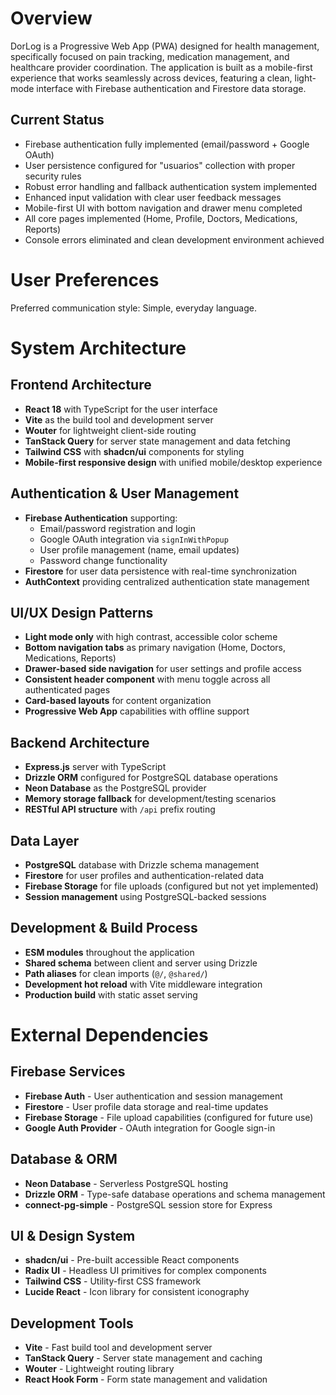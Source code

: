 # Overview

DorLog is a Progressive Web App (PWA) designed for health management, specifically focused on pain tracking, medication management, and healthcare provider coordination. The application is built as a mobile-first experience that works seamlessly across devices, featuring a clean, light-mode interface with Firebase authentication and Firestore data storage.

## Current Status
- Firebase authentication fully implemented (email/password + Google OAuth)
- User persistence configured for "usuarios" collection with proper security rules
- Robust error handling and fallback authentication system implemented
- Enhanced input validation with clear user feedback messages
- Mobile-first UI with bottom navigation and drawer menu completed
- All core pages implemented (Home, Profile, Doctors, Medications, Reports)
- Console errors eliminated and clean development environment achieved

# User Preferences

Preferred communication style: Simple, everyday language.

# System Architecture

## Frontend Architecture
- **React 18** with TypeScript for the user interface
- **Vite** as the build tool and development server
- **Wouter** for lightweight client-side routing
- **TanStack Query** for server state management and data fetching
- **Tailwind CSS** with **shadcn/ui** components for styling
- **Mobile-first responsive design** with unified mobile/desktop experience

## Authentication & User Management
- **Firebase Authentication** supporting:
  - Email/password registration and login
  - Google OAuth integration via `signInWithPopup`
  - User profile management (name, email updates)
  - Password change functionality
- **Firestore** for user data persistence with real-time synchronization
- **AuthContext** providing centralized authentication state management

## UI/UX Design Patterns
- **Light mode only** with high contrast, accessible color scheme
- **Bottom navigation tabs** as primary navigation (Home, Doctors, Medications, Reports)
- **Drawer-based side navigation** for user settings and profile access
- **Consistent header component** with menu toggle across all authenticated pages
- **Card-based layouts** for content organization
- **Progressive Web App** capabilities with offline support

## Backend Architecture
- **Express.js** server with TypeScript
- **Drizzle ORM** configured for PostgreSQL database operations
- **Neon Database** as the PostgreSQL provider
- **Memory storage fallback** for development/testing scenarios
- **RESTful API structure** with `/api` prefix routing

## Data Layer
- **PostgreSQL** database with Drizzle schema management
- **Firestore** for user profiles and authentication-related data
- **Firebase Storage** for file uploads (configured but not yet implemented)
- **Session management** using PostgreSQL-backed sessions

## Development & Build Process
- **ESM modules** throughout the application
- **Shared schema** between client and server using Drizzle
- **Path aliases** for clean imports (`@/`, `@shared/`)
- **Development hot reload** with Vite middleware integration
- **Production build** with static asset serving

# External Dependencies

## Firebase Services
- **Firebase Auth** - User authentication and session management
- **Firestore** - User profile data storage and real-time updates  
- **Firebase Storage** - File upload capabilities (configured for future use)
- **Google Auth Provider** - OAuth integration for Google sign-in

## Database & ORM
- **Neon Database** - Serverless PostgreSQL hosting
- **Drizzle ORM** - Type-safe database operations and schema management
- **connect-pg-simple** - PostgreSQL session store for Express

## UI & Design System
- **shadcn/ui** - Pre-built accessible React components
- **Radix UI** - Headless UI primitives for complex components
- **Tailwind CSS** - Utility-first CSS framework
- **Lucide React** - Icon library for consistent iconography

## Development Tools
- **Vite** - Fast build tool and development server
- **TanStack Query** - Server state management and caching
- **Wouter** - Lightweight routing library
- **React Hook Form** - Form state management and validation